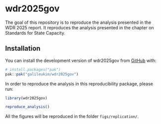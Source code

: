 
# wdr2025gov

<!-- badges: start -->
<!-- badges: end -->

The goal of this repository is to reproduce the analysis presented in the WDR 2025 report. It reproduces the analysis presented in the chapter on Standards for State Capacity.

## Installation

You can install the development version of wdr2025gov from [GitHub](https://github.com/) with:

``` r
# install.packages("pak")
pak::pak("galileukim/wdr2025gov")
```

In order to reproduce the analysis in this reproducibility package, please run:

```r
library(wdr2025gov)

reproduce_analysis()
```

All the figures will be reproduced in the folder `figs/replication/`.
